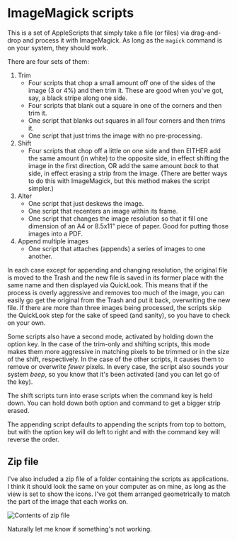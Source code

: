 # ImageMagick scripts

This is a set of AppleScripts that simply take a file (or files) via drag-and-drop and process it with ImageMagick. As long as the `magick` command is on your system, they should work.

There are four sets of them:

1. Trim
    - Four scripts that chop a small amount off one of the sides of the image (3 or 4%) and then trim it. These are good when you've got, say, a black stripe along one side.
    - Four scripts that blank out a square in one of the corners and then trim it.
    - One script that blanks out squares in all four corners and then trims it.
    - One script that just trims the image with no pre-processing.
1. Shift
    - Four scripts that chop off a little on one side and then EITHER add the same amount (in white) to the opposite side, in effect shifting the image in the first direction, OR add the same amount *back* to that side, in effect erasing a strip from the image. (There are better ways to do this with ImageMagick, but this method makes the script simpler.)
1. Alter
    - One script that just deskews the image.
    - One script that recenters an image within its frame.
    - One script that changes the image resolution so that it fill one dimension of an A4 or 8.5x11" piece of paper. Good for putting those images into a PDF.
1. Append multiple images
    - One script that attaches (appends) a series of images to one another.

In each case except for appending and changing resolution, the original file is moved to the Trash and the new file is saved in its former place with the same name and then displayed via QuickLook. This means that if the process is overly aggressive and removes too much of the image, you can easily go get the original from the Trash and put it back, overwriting the new file. If there are more than three images being processed, the scripts skip the QuickLook step for the sake of speed (and sanity), so you have to check on your own.

Some scripts also have a second mode, activated by holding down the option key. In the case of the trim-only and shifting scripts, this mode makes them more aggressive in matching pixels to be trimmed or in the size of the shift, respectively. In the case of the other scripts, it causes them to remove or overwrite *fewer* pixels. In every case, the script also sounds your system *beep*, so you know that it's been activated (and you can let go of the key).

The shift scripts turn into erase scripts when the command key is held down. You can hold down both option and command to get a bigger strip erased.

The appending script defaults to appending the scripts from top to bottom, but with the option key will do left to right and with the command key will reverse the order.

## Zip file

I've also included a zip file of a folder containing the scripts as applications. I think it should look the same on your computer as on mine, as long as the view is set to show the icons. I've got them arranged geometrically to match the part of the image that each works on.

![Contents of zip file](http://jmuccigr.github.io/images/trim_apps_3.png)

Naturally let me know if something's not working.
